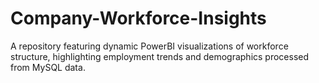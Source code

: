 # Company-Workforce-Insights
A repository featuring dynamic PowerBI visualizations of workforce structure, highlighting employment trends and demographics processed from MySQL data.
